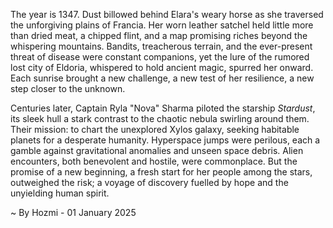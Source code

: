 
The year is 1347.  Dust billowed behind Elara's weary horse as she traversed the unforgiving plains of Francia.  Her worn leather satchel held little more than dried meat, a chipped flint, and a map promising riches beyond the whispering mountains.  Bandits, treacherous terrain, and the ever-present threat of disease were constant companions, yet the lure of the rumored lost city of Eldoria, whispered to hold ancient magic, spurred her onward. Each sunrise brought a new challenge, a new test of her resilience, a new step closer to the unknown.

Centuries later, Captain Ryla "Nova" Sharma piloted the starship *Stardust*, its sleek hull a stark contrast to the chaotic nebula swirling around them. Their mission: to chart the unexplored Xylos galaxy, seeking habitable planets for a desperate humanity.  Hyperspace jumps were perilous, each a gamble against gravitational anomalies and unseen space debris.  Alien encounters, both benevolent and hostile, were commonplace.  But the promise of a new beginning, a fresh start for her people among the stars, outweighed the risk; a voyage of discovery fuelled by hope and the unyielding human spirit.

~ By Hozmi - 01 January 2025
